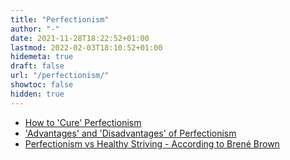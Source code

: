 ```yaml
---
title: "Perfectionism"
author: "-"
date: 2021-11-28T18:22:52+01:00
lastmod: 2022-02-03T18:10:52+01:00
hidemeta: true
draft: false
url: "/perfectionism/"
showtoc: false
hidden: true
---
```


* [How to 'Cure' Perfectionism](/how-to-cure-perfectionism/)
* ['Advantages' and 'Disadvantages' of Perfectionism](/advantage-and-disadvantages-of-perfectionism/)
* [Perfectionism vs Healthy Striving - According to Brené Brown](perfectionism-vs-healthy-striving-according-to-brene-brown/)

